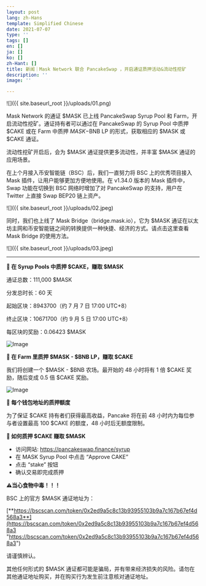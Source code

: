 ```yaml
---
layout: post
lang: zh-Hans
template: Simplified Chinese
date: 2021-07-07
type: ''
tags: []
en: []
ja: []
ko: []
zh-Hant: []
title: 新闻｜Mask Network 联合 PancakeSwap ，开启通证质押活动&流动性挖矿
description: ''
image: ''

---
```

![]({{ site.baseurl_root }}/uploads/01.png)

Mask Network 的通证 $MASK 已上线 PancakeSwap Syrup Pool 和 Farm，开启流动性挖矿。通证持有者可以通过在 PancakeSwap 的 Syrup Pool 中质押 $CAKE 或在 Farm 中质押 $MASK-$BNB LP 的形式，获取相应的 $MASK 或 $CAKE 通证。

流动性挖矿开启后，会为 $MASK 通证提供更多流动性，并丰富 $MASK 通证的应用场景。

在上个月接入币安智能链（BSC）后，我们一直努力将 BSC 上的优秀项目接入 Mask 插件，让用户能够更加方便地使用。在 v1.34.0 版本的 Mask 插件中，Swap 功能在切换到 BSC 网络时增加了对 PancakeSwap 的支持，用户在 Twitter 上直接 Swap BEP20 链上资产。

![]({{ site.baseurl_root }}/uploads/02.jpeg)

同时，我们也上线了 Mask Bridge（bridge.mask.io），它为 $MASK 通证在以太坊主网和币安智能链之间的转换提供一种快捷、经济的方式。请点击这里查看 Mask Bridge 的使用方法。

![]({{ site.baseurl_root }}/uploads/03.jpeg)

***

**🍯 在 Syrup Pools 中质押 $CAKE，赚取 $MASK**

通证总数：111,000 $MASK

分发总时长：60 天

起始区块：8943700（约 7 月 7 日 17:00 UTC+8）

终止区块：10671700（约 9 月 5 日 17:00 UTC+8）

每区块的奖励：0.06423 $MASK

![Image](https://mmbiz.qpic.cn/mmbiz_png/QpV1OYwdMHDyRjia3TC9w8uBeCFzSutWkDa3udxILGTreWuHOsZsbrQKqL4Bf8icdG4bxZk88TW25sYg0OQ05iaiag/640?wx_fmt=png&tp=webp&wxfrom=5&wx_lazy=1&wx_co=1)

**🚜 在 Farm 里质押 $MASK - $BNB LP，赚取 $CAKE**

我们将创建一个 $MASK - $BNB 农场。最开始的 48 小时将有 1 倍 $CAKE 奖励，随后变成 0.5 倍 $CAKE 奖励。

![Image](https://mmbiz.qpic.cn/mmbiz_png/QpV1OYwdMHDyRjia3TC9w8uBeCFzSutWkTMxz4hIpeAAkkRDZ0aicBpAX4OkpDB1Z5XiaMWGvJZ1fCNvVyYMYQvew/640?wx_fmt=png&tp=webp&wxfrom=5&wx_lazy=1&wx_co=1)

**👛 每个钱包地址的质押额度**

为了保证 $CAKE 持有者们获得最高收益，Pancake 将在前 48 小时内为每位参与者设置最高 100 $CAKE 的额度，48 小时后无额度限制。

**🍰 如何质押 $CAKE 赚取 $MASK**

* 访问网站: https://pancakeswap.finance/syrup
* 在 MASK Syrup Pool 中点击 “Approve CAKE”
* 点击 “stake” 按钮
* 确认交易即完成质押

**⚠️当心食物中毒！！！**

BSC 上的官方 $MASK 通证地址为：

[**https://bscscan.com/token/0x2ed9a5c8c13b93955103b9a7c167b67ef4d568a3**](https://bscscan.com/token/0x2ed9a5c8c13b93955103b9a7c167b67ef4d568a3 "https://bscscan.com/token/0x2ed9a5c8c13b93955103b9a7c167b67ef4d568a3")

请谨慎辨认。

其他任何形式的 $MASK 通证都可能是骗局，并有带来经济损失的风险。请勿在其他通证地址购买，并在购买行为发生前注意核对通证地址。